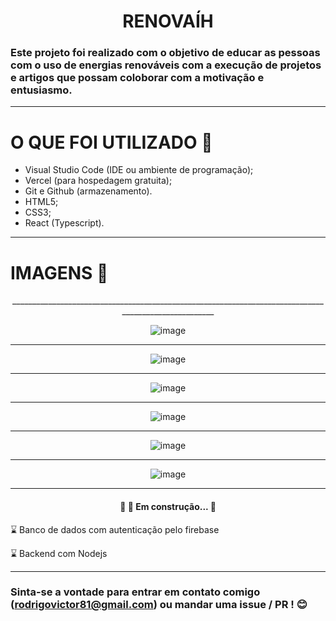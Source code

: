 

<h1 align="center">RENOVAÍH</h1>

### Este projeto foi realizado com o objetivo de educar as pessoas com o uso de energias renováveis com a execução de projetos e artigos que possam coloborar com a motivação e entusiasmo.

_____________________________________________________________________________________________________

# O QUE FOI UTILIZADO 🚀 

- Visual Studio Code (IDE ou ambiente de programação);
- Vercel (para hospedagem gratuita);
- Git e Github (armazenamento).
- HTML5;
- CSS3;
- React (Typescript).

_____________________________________________________________________________________________________

# IMAGENS 📸

<div align="center" >
_____________________________________________________________________________________________________

![image](https://user-images.githubusercontent.com/75763403/115097846-ee32f500-9f02-11eb-8767-1f56c6ac18f6.png)

_____________________________________________________________________________________________________

![image](https://user-images.githubusercontent.com/75763403/119580270-73c58280-bd96-11eb-935e-be76f10b47cf.png)

_____________________________________________________________________________________________________

![image](https://user-images.githubusercontent.com/75763403/119580287-7c1dbd80-bd96-11eb-95b8-6db503110ca8.png)

_____________________________________________________________________________________________________

![image](https://user-images.githubusercontent.com/75763403/119580295-7f18ae00-bd96-11eb-9827-b2091b3539de.png)

_____________________________________________________________________________________________________

![image](https://user-images.githubusercontent.com/75763403/119580310-83dd6200-bd96-11eb-9d2c-76b44f5ad0c4.png)

_____________________________________________________________________________________________________

![image](https://user-images.githubusercontent.com/75763403/119580317-86d85280-bd96-11eb-9fdf-8a680ae68317.png)

_____________________________________________________________________________________________________
</div>

<h4 align="center"> 
	🚧  🚀 Em construção...  🚧
</h4>

⌛ Banco de dados com autenticação pelo firebase

⌛ Backend com Nodejs

_____________________________________________________________________________________________________

### Sinta-se a vontade para entrar em contato comigo (rodrigovictor81@gmail.com) ou mandar uma issue / PR !  😊  
